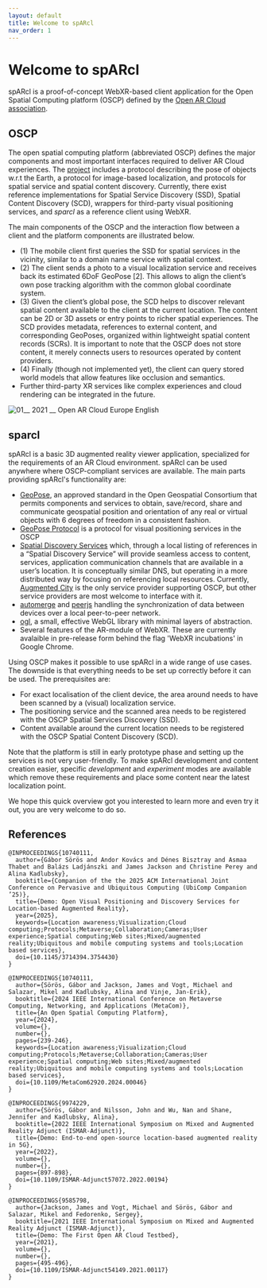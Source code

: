 ```yaml
---
layout: default
title: Welcome to spARcl
nav_order: 1
---
```


# Welcome to spARcl

spARcl is a proof-of-concept WebXR-based client application for the Open Spatial Computing platform (OSCP) defined by the [Open AR Cloud association](https://www.openarcloud.org/).

## OSCP

The open spatial computing platform (abbreviated OSCP) defines the major components and most important interfaces required to deliver AR Cloud experiences. The [project](https://github.com/openarcloud) includes a protocol describing the pose of objects w.r.t the Earth, a protocol for image-based localization, and protocols for spatial service and spatial content discovery. Currently, there exist reference implementations for Spatial Service Discovery (SSD), Spatial Content Discovery (SCD), wrappers for third-party visual positioning services, and _sparcl_ as a reference client using WebXR.

The main components of the OSCP and the interaction flow between a client and the platform components are illustrated below.

- (1) The mobile client first queries the SSD for spatial services in the vicinity, similar to a domain name service with spatial context.
- (2) The client sends a photo to a visual localization service and receives back its estimated 6DoF GeoPose [2]. This allows to align the client’s own pose tracking algorithm with the common global coordinate system.
- (3) Given the client’s global pose, the SCD helps to discover relevant spatial content available to the client at the current location. The content can be 2D or 3D assets or entry points to richer spatial experiences. The SCD provides metadata, references to external content, and corresponding GeoPoses, organized within lightweight spatial content records (SCRs). It is important to note that the OSCP does not store content, it merely connects users to resources operated by content providers.
- (4) Finally (though not implemented yet), the client can query stored world models that allow features like occlusion and semantics.
- Further third-party XR services like complex experiences and cloud rendering can be integrated in the future.

![01__ 2021 __ Open AR Cloud Europe English](https://user-images.githubusercontent.com/231274/115872403-0eead580-a442-11eb-8989-91e462c64cfd.png)

## sparcl

spARcl is a basic 3D augmented reality viewer application, specialized for the requirements of an AR Cloud environment. spARcl can be used anywhere where OSCP-compliant services are available. The main parts providing spARcl's functionality are:

- [GeoPose](https://github.com/opengeospatial/GeoPose), an approved standard in the Open Geospatial Consortium that permits components and services to obtain, save/record, share and communicate geospatial position and orientation of any real or virtual objects with 6 degrees of freedom in a consistent fashion.
- [GeoPose Protocol](https://github.com/OpenArCloud/oscp-geopose-protocol) is a protocol for visual positioning services in the OSCP
- [Spatial Discovery Services](https://www.openarcloud.org/oscp) which, through a local listing of references in a “Spatial Discovery Service” will provide seamless access to content, services, application communication channels that are available in a user’s location. It is conceptually similar DNS, but operating in a more distributed way by focusing on referencing local resources. Currently, [Augmented City](https://www.augmented.city/) is the only service provider supporting OSCP, but other service providers are most welcome to interface with it.
- [automerge](https://github.com/automerge/automerge) and [peerjs](https://www.npmjs.com/package/peerjs) handling the synchronization of data between devices over a local peer-to-peer network.
- [ogl](https://github.com/oframe/ogl), a small, effective WebGL library with minimal layers of abstraction.
- Several features of the AR-module of WebXR. These are currently avalaible in pre-release form behind the flag 'WebXR incubations' in Google Chrome.

Using OSCP makes it possible to use spARcl in a wide range of use cases. The downside is that everything needs to be set up correctly before it can be used. The prerequisites are:

- For exact localisation of the client device, the area around needs to have been scanned by a (visual) localization service.
- The positioning service and the scanned area needs to be registered with the OSCP Spatial Services Discovery (SSD).
- Content available around the current location needs to be registered with the OSCP Spatial Content Discovery (SCD).

Note that the platform is still in early prototype phase and setting up the services is not very user-friendly.
To make spARcl development and content creation easier, specific _development_ and _experiment_ modes are available which remove these requirements and place some content near the latest localization point.

We hope this quick overview got you interested to learn more and even try it out, you are very welcome to do so.

## References

```
@INPROCEEDINGS{10740111,
  author={Gábor Sörös and Andor Kovács and Dénes Bisztray and Asmaa Thabet and Balázs Ladjánszki and James Jackson and Christine Perey and Alina Kadlubsky},
  booktitle={Companion of the the 2025 ACM International Joint Conference on Pervasive and Ubiquitous Computing (UbiComp Companion ’25)},
  title={Demo: Open Visual Positioning and Discovery Services for Location-based Augmented Reality},
  year={2025},
  keywords={Location awareness;Visualization;Cloud computing;Protocols;Metaverse;Collaboration;Cameras;User experience;Spatial computing;Web sites;Mixed/augmented reality;Ubiquitous and mobile computing systems and tools;Location based services},
  doi={10.1145/3714394.3754430}
}
```

```
@INPROCEEDINGS{10740111,
  author={Sörös, Gábor and Jackson, James and Vogt, Michael and Salazar, Mikel and Kadlubsky, Alina and Vinje, Jan-Erik},
  booktitle={2024 IEEE International Conference on Metaverse Computing, Networking, and Applications (MetaCom)},
  title={An Open Spatial Computing Platform},
  year={2024},
  volume={},
  number={},
  pages={239-246},
  keywords={Location awareness;Visualization;Cloud computing;Protocols;Metaverse;Collaboration;Cameras;User experience;Spatial computing;Web sites;Mixed/augmented reality;Ubiquitous and mobile computing systems and tools;Location based services},
  doi={10.1109/MetaCom62920.2024.00046}
}
```

```
@INPROCEEDINGS{9974229,
  author={Sörös, Gábor and Nilsson, John and Wu, Nan and Shane, Jennifer and Kadlubsky, Alina},
  booktitle={2022 IEEE International Symposium on Mixed and Augmented Reality Adjunct (ISMAR-Adjunct)},
  title={Demo: End-to-end open-source location-based augmented reality in 5G},
  year={2022},
  volume={},
  number={},
  pages={897-898},
  doi={10.1109/ISMAR-Adjunct57072.2022.00194}
}
```

```
@INPROCEEDINGS{9585798,
  author={Jackson, James and Vogt, Michael and Sörös, Gábor and Salazar, Mikel and Fedorenko, Sergey},
  booktitle={2021 IEEE International Symposium on Mixed and Augmented Reality Adjunct (ISMAR-Adjunct)},
  title={Demo: The First Open AR Cloud Testbed},
  year={2021},
  volume={},
  number={},
  pages={495-496},
  doi={10.1109/ISMAR-Adjunct54149.2021.00117}
}
```
